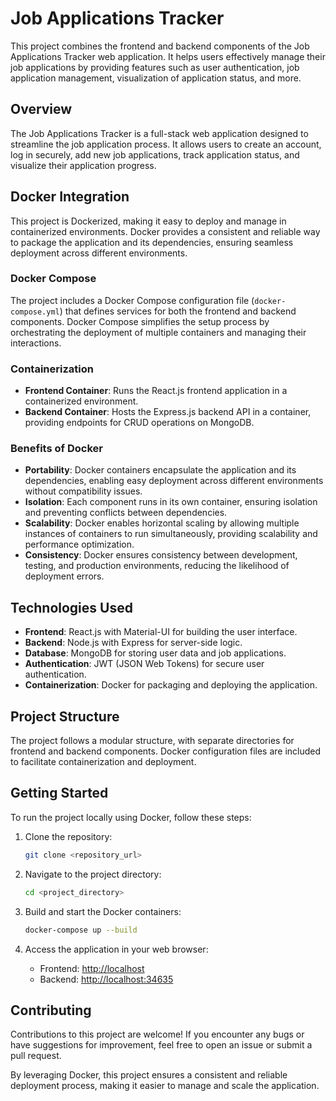 # Job Applications Tracker

This project combines the frontend and backend components of the Job Applications Tracker web application. It helps users effectively manage their job applications by providing features such as user authentication, job application management, visualization of application status, and more.

## Overview

The Job Applications Tracker is a full-stack web application designed to streamline the job application process. It allows users to create an account, log in securely, add new job applications, track application status, and visualize their application progress.

## Docker Integration

This project is Dockerized, making it easy to deploy and manage in containerized environments. Docker provides a consistent and reliable way to package the application and its dependencies, ensuring seamless deployment across different environments.

### Docker Compose

The project includes a Docker Compose configuration file (`docker-compose.yml`) that defines services for both the frontend and backend components. Docker Compose simplifies the setup process by orchestrating the deployment of multiple containers and managing their interactions.

### Containerization

- **Frontend Container**: Runs the React.js frontend application in a containerized environment.
- **Backend Container**: Hosts the Express.js backend API in a container, providing endpoints for CRUD operations on MongoDB.

### Benefits of Docker

- **Portability**: Docker containers encapsulate the application and its dependencies, enabling easy deployment across different environments without compatibility issues.
- **Isolation**: Each component runs in its own container, ensuring isolation and preventing conflicts between dependencies.
- **Scalability**: Docker enables horizontal scaling by allowing multiple instances of containers to run simultaneously, providing scalability and performance optimization.
- **Consistency**: Docker ensures consistency between development, testing, and production environments, reducing the likelihood of deployment errors.

## Technologies Used

- **Frontend**: React.js with Material-UI for building the user interface.
- **Backend**: Node.js with Express for server-side logic.
- **Database**: MongoDB for storing user data and job applications.
- **Authentication**: JWT (JSON Web Tokens) for secure user authentication.
- **Containerization**: Docker for packaging and deploying the application.

## Project Structure

The project follows a modular structure, with separate directories for frontend and backend components. Docker configuration files are included to facilitate containerization and deployment.

## Getting Started

To run the project locally using Docker, follow these steps:

1. Clone the repository:

    ```bash
    git clone <repository_url>
    ```

2. Navigate to the project directory:

    ```bash
    cd <project_directory>
    ```

3. Build and start the Docker containers:

    ```bash
    docker-compose up --build
    ```

4. Access the application in your web browser:

    - Frontend: [http://localhost](http://localhost)
    - Backend: [http://localhost:34635](http://localhost:34635)

## Contributing

Contributions to this project are welcome! If you encounter any bugs or have suggestions for improvement, feel free to open an issue or submit a pull request.

By leveraging Docker, this project ensures a consistent and reliable deployment process, making it easier to manage and scale the application.
